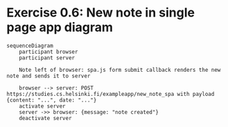 # Exercise 0.6: New note in single page app diagram

```mermaid
sequenceDiagram
    participant browser
    participant server

    Note left of browser: spa.js form submit callback renders the new note and sends it to server

    browser --> server: POST https://studies.cs.helsinki.fi/exampleapp/new_note_spa with payload {content: "...", date: "..."}
    activate server
    server ->> browser: {message: "note created"}
    deactivate server
```

